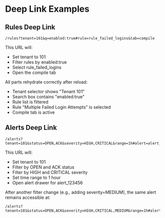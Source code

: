 # Deep Link Examples

## Rules Deep Link
```
/rules?tenant=101&q=enabled:true#rule=rule_failed_logins&tab=compile
```

This URL will:
- Set tenant to 101
- Filter rules by enabled:true
- Select rule_failed_logins
- Open the compile tab

All parts rehydrate correctly after reload:
- Tenant selector shows "Tenant 101"
- Search box contains "enabled:true"
- Rule list is filtered
- Rule "Multiple Failed Login Attempts" is selected
- Compile tab is active

## Alerts Deep Link
```
/alerts?tenant=101&status=OPEN,ACK&severity=HIGH,CRITICAL&range=1h#alert=alert_123456
```

This URL will:
- Set tenant to 101
- Filter by OPEN and ACK status
- Filter by HIGH and CRITICAL severity
- Set time range to 1 hour
- Open alert drawer for alert_123456

After another filter change (e.g., adding severity=MEDIUM), the same alert remains accessible at:
```
/alerts?tenant=101&status=OPEN,ACK&severity=HIGH,CRITICAL,MEDIUM&range=1h#alert=alert_123456
```
